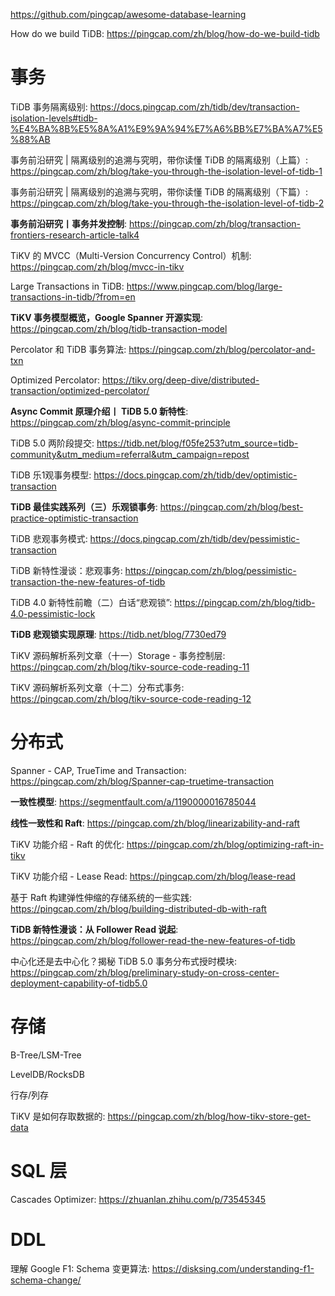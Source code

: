 https://github.com/pingcap/awesome-database-learning

How do we build TiDB: https://pingcap.com/zh/blog/how-do-we-build-tidb

# 事务

TiDB 事务隔离级别: https://docs.pingcap.com/zh/tidb/dev/transaction-isolation-levels#tidb-%E4%BA%8B%E5%8A%A1%E9%9A%94%E7%A6%BB%E7%BA%A7%E5%88%AB

事务前沿研究 | 隔离级别的追溯与究明，带你读懂 TiDB 的隔离级别（上篇）: https://pingcap.com/zh/blog/take-you-through-the-isolation-level-of-tidb-1

事务前沿研究 | 隔离级别的追溯与究明，带你读懂 TiDB 的隔离级别（下篇）: https://pingcap.com/zh/blog/take-you-through-the-isolation-level-of-tidb-2

**事务前沿研究丨事务并发控制**: https://pingcap.com/zh/blog/transaction-frontiers-research-article-talk4

TiKV 的 MVCC（Multi-Version Concurrency Control）机制: https://pingcap.com/zh/blog/mvcc-in-tikv

Large Transactions in TiDB: https://www.pingcap.com/blog/large-transactions-in-tidb/?from=en

**TiKV 事务模型概览，Google Spanner 开源实现**: https://pingcap.com/zh/blog/tidb-transaction-model

Percolator 和 TiDB 事务算法: https://pingcap.com/zh/blog/percolator-and-txn

Optimized Percolator: https://tikv.org/deep-dive/distributed-transaction/optimized-percolator/

**Async Commit 原理介绍丨 TiDB 5.0 新特性**: https://pingcap.com/zh/blog/async-commit-principle

TiDB 5.0 两阶段提交: https://tidb.net/blog/f05fe253?utm_source=tidb-community&utm_medium=referral&utm_campaign=repost




TiDB 乐1观事务模型: https://docs.pingcap.com/zh/tidb/dev/optimistic-transaction

**TiDB 最佳实践系列（三）乐观锁事务**: https://pingcap.com/zh/blog/best-practice-optimistic-transaction

TiDB 悲观事务模式: https://docs.pingcap.com/zh/tidb/dev/pessimistic-transaction

TiDB 新特性漫谈：悲观事务: https://pingcap.com/zh/blog/pessimistic-transaction-the-new-features-of-tidb

TiDB 4.0 新特性前瞻（二）白话“悲观锁”: https://pingcap.com/zh/blog/tidb-4.0-pessimistic-lock

**TiDB 悲观锁实现原理**: https://tidb.net/blog/7730ed79

TiKV 源码解析系列文章（十一）Storage - 事务控制层: https://pingcap.com/zh/blog/tikv-source-code-reading-11

TiKV 源码解析系列文章（十二）分布式事务: https://pingcap.com/zh/blog/tikv-source-code-reading-12

# 分布式

Spanner - CAP, TrueTime and Transaction: https://pingcap.com/zh/blog/Spanner-cap-truetime-transaction

**一致性模型**: https://segmentfault.com/a/1190000016785044

**线性一致性和 Raft**: https://pingcap.com/zh/blog/linearizability-and-raft

TiKV 功能介绍 - Raft 的优化: https://pingcap.com/zh/blog/optimizing-raft-in-tikv

TiKV 功能介绍 - Lease Read: https://pingcap.com/zh/blog/lease-read

基于 Raft 构建弹性伸缩的存储系统的一些实践: https://pingcap.com/zh/blog/building-distributed-db-with-raft

**TiDB 新特性漫谈：从 Follower Read 说起**: https://pingcap.com/zh/blog/follower-read-the-new-features-of-tidb

中心化还是去中心化？揭秘 TiDB 5.0 事务分布式授时模块: https://pingcap.com/zh/blog/preliminary-study-on-cross-center-deployment-capability-of-tidb5.0


# 存储

B-Tree/LSM-Tree

LevelDB/RocksDB

行存/列存

TiKV 是如何存取数据的: https://pingcap.com/zh/blog/how-tikv-store-get-data

# SQL 层

Cascades Optimizer: https://zhuanlan.zhihu.com/p/73545345


# DDL

理解 Google F1: Schema 变更算法: https://disksing.com/understanding-f1-schema-change/